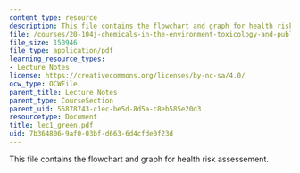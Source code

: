```yaml
---
content_type: resource
description: This file contains the flowchart and graph for health risk assessement.
file: /courses/20-104j-chemicals-in-the-environment-toxicology-and-public-health-be-104j-spring-2005/7b3648069af003bfd6636d4cfde0f23d_lec1_green.pdf
file_size: 150946
file_type: application/pdf
learning_resource_types:
- Lecture Notes
license: https://creativecommons.org/licenses/by-nc-sa/4.0/
ocw_type: OCWFile
parent_title: Lecture Notes
parent_type: CourseSection
parent_uid: 55878743-c1ec-be5d-8d5a-c8eb585e20d3
resourcetype: Document
title: lec1_green.pdf
uid: 7b364806-9af0-03bf-d663-6d4cfde0f23d
---
```

This file contains the flowchart and graph for health risk assessement.